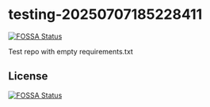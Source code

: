 # testing-20250707185228411
[![FOSSA Status](https://app.fossa.com/api/projects/git%2Bgithub.com%2Fkirogum%2Ftesting-20250707185228411.svg?type=shield)](https://app.fossa.com/projects/git%2Bgithub.com%2Fkirogum%2Ftesting-20250707185228411?ref=badge_shield)

Test repo with empty requirements.txt


## License
[![FOSSA Status](https://app.fossa.com/api/projects/git%2Bgithub.com%2Fkirogum%2Ftesting-20250707185228411.svg?type=large)](https://app.fossa.com/projects/git%2Bgithub.com%2Fkirogum%2Ftesting-20250707185228411?ref=badge_large)
